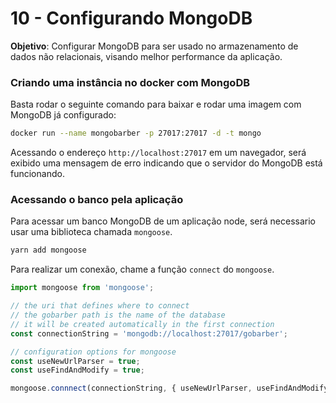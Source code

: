 # 10 - Configurando MongoDB

**Objetivo**: Configurar MongoDB para ser usado no armazenamento de dados não relacionais, visando melhor performance da aplicação.

### Criando uma instância no docker com MongoDB

Basta rodar o seguinte comando para baixar e rodar uma imagem com MongoDB já configurado:

```bash
docker run --name mongobarber -p 27017:27017 -d -t mongo
```

Acessando o endereço `http://localhost:27017` em um navegador, será exibido uma mensagem de erro indicando que o servidor do MongoDB está funcionando.

### Acessando o banco pela aplicação

Para acessar um banco MongoDB de um aplicação node, será necessario usar uma biblioteca chamada `mongoose`.

```bash
yarn add mongoose
```

Para realizar um conexão, chame a função `connect` do `mongoose`.

```javascript
import mongoose from 'mongoose';

// the uri that defines where to connect
// the gobarber path is the name of the database
// it will be created automatically in the first connection
const connectionString = 'mongodb://localhost:27017/gobarber';

// configuration options for mongoose
const useNewUrlParser = true;
const useFindAndModify = true;

mongoose.connnect(connectionString, { useNewUrlParser, useFindAndModify });
```
